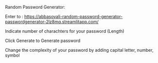 Random Password Generator:

Enter to : https://abbasovali-random-password-generator-passwordgenerator-2lz8mq.streamlitapp.com/

Indicate number of charachters for your password (Length)

Click Generate to Generate password

Change the complexity of your password by adding capital letter, number, symbol
